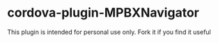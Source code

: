 # cordova-plugin-MPBXNavigator
This plugin is intended for personal use only. Fork it if you find it useful
